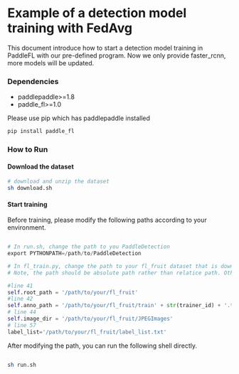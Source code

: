 # Example of a detection model training with FedAvg

This document introduce how to start a detection model training in PaddleFL with our pre-defined program. Now we only provide faster_rcnn, more models will be updated. 

### Dependencies

- paddlepaddle>=1.8
- paddle_fl>=1.0

Please use pip which has paddlepaddle installed

```sh
pip install paddle_fl
``` 


### How to Run

#### Download the dataset

```sh
# download and unzip the dataset
sh download.sh
```

#### Start training 

Before training, please modify the following paths according to your environment.

```python

# In run.sh, change the path to you PaddleDetection
export PYTHONPATH=/path/to/PaddleDetection

# In fl_train.py, change the path to your fl_fruit dataset that is downloaded in download.sh. 
# Note, the path should be absolute path rather than relatice path. Otherwise, error will be raised. 

#line 41
self.root_path = '/path/to/your/fl_fruit'
#line 42
self.anno_path = '/path/to/your/fl_fruit/train' + str(trainer_id) + '.txt'
# line 44
self.image_dir = '/path/to/your/fl_fruit/JPEGImages'
# line 57
label_list='/path/to/your/fl_fruit/label_list.txt'

```

After modifying the path, you can run the following shell directly.

```sh

sh run.sh
```
